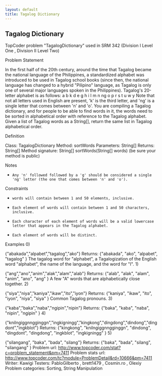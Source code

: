 ```yaml
---
layout: default
title: Tagalog Dictionary
---
```


## Tagalog Dictionary

TopCoder problem "TagalogDictionary" used in SRM 342 (Division I Level One , Division II Level Two)

Problem Statement
        
In the first half of the 20th century, around the time that Tagalog became the national language of the Philippines, a standardized alphabet was introduced to be used in Tagalog school books (since then, the national language has changed to a hybrid "Pilipino" language, as Tagalog is only one of several major languages spoken in the Philippines).
Tagalog's 20-letter alphabet is as follows:
a b k d e g h i l m n ng o p r s t u w y
Note that not all letters used in English are present, 'k' is the third letter, and 'ng' is a single letter that comes between 'n' and 'o'.
You are compiling a Tagalog dictionary, and for people to be able to find words in it, the words need to be sorted in alphabetical order with reference to the Tagalog alphabet. Given a list of Tagalog words as a String[], return the same list in Tagalog alphabetical order.

Definition
        
Class:     TagalogDictionary
Method:     sortWords
Parameters:     String[]
Returns:     String[]
Method signature:     String[] sortWords(String[] words)
(be sure your method is public)
   

Notes
-     Any 'n' followed followed by a 'g' should be considered a single 'ng' letter (the one that comes between 'n' and 'o').

Constraints
-     words will contain between 1 and 50 elements, inclusive.
-     Each element of words will contain between 1 and 50 characters, inclusive.
-     Each character of each element of words will be a valid lowercase letter that appears in the Tagalog alphabet.
-     Each element of words will be distinct.

Examples
0)    
        
{"abakada","alpabet","tagalog","ako"}
Returns: {"abakada", "ako", "alpabet", "tagalog" }
The tagalog word for "alphabet", a Tagalogization of the English word "alphabet", the name of the language, and the word for "I".
1)    
        
{"ang","ano","anim","alak","alam","alab"}
Returns: {"alab", "alak", "alam", "anim", "ano", "ang" }
A few "A" words that are alphabetically close together.
2)    
        
{"siya","niya","kaniya","ikaw","ito","iyon"}
Returns: {"kaniya", "ikaw", "ito", "iyon", "niya", "siya" }
Common Tagalog pronouns.
3)    
        
{"kaba","baka","naba","ngipin","nipin"}
Returns: {"baka", "kaba", "naba", "nipin", "ngipin" }
4)    
        
{"knilngiggnngginggn","ingkigningg","kingkong","dingdong","dindong","dingdont","ingkblot"}
Returns:
{"kingkong",
"knilngiggnngginggn",
"dindong",
"dingdont",
"dingdong",
"ingkblot",
"ingkigningg" }
5)    
        
{"silangang", "baka", "bada", "silang"}
Returns: {"baka", "bada", "silang", "silangang" }
Problem url: http://www.topcoder.com/stat?c=problem_statement&pm=7411
Problem stats url: http://www.topcoder.com/tc?module=ProblemDetail&rd=10666&pm=7411
Writer: Kawigi Testers: PabloGilberto , brett1479 , Cosmin.ro , Olexiy Problem categories: Sorting, String Manipulation